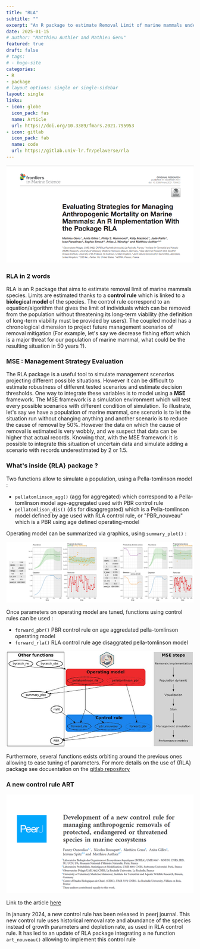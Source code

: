 ```yaml
---
title: "RLA"
subtitle: ""
excerpt: "An R package to estimate Removal Limit of marine mammals under Management Strategy Evaluation"
date: 2025-01-15
# author: "Matthieu Authier and Mathieu Genu"
featured: true
draft: false
# tags:
# - hugo-site
categories:
- R
- package
# layout options: single or single-sidebar
layout: single
links:
- icon: globe
  icon_pack: fas
  name: Article
  url: https://doi.org/10.3389/fmars.2021.795953
- icon: gitlab
  icon_pack: fab
  name: code
  url: https://gitlab.univ-lr.fr/pelaverse/rla
---
```


<script type="text/javascript" src="https://d1bxh8uas1mnw7.cloudfront.net/assets/embed.js"></script>
<div class="altmetric-embed" data-badge-type="default" data-badge-popover='bottom' data-altmetric-id="119721429"></div>

![RLA_head](RLA_head.png)

### RLA in 2 words

RLA is an R package that aims to estimate removal limit of marine mammals species. Limits are estimated thanks to a __control rule__ which is linked to a __biological model__ of the species. The control rule correspond to an equation/algorithm that gives the limit of individuals which can be removed from the population without threatening its long-term viability (the definition of long-term viability must be provided by users). The coupled model has a chronological dimension to project future management scenarios of removal mitigation (For example, let's say we decrease fishing effort which is a major threat for our population of marine mammal, what could be the resulting situation in 50 years ?).


### MSE : Management Strategy Evaluation

The RLA package is a useful tool to simulate management scenarios projecting different possible situations. However it can be difficult to estimate robustness of different tested scenarios and estimate decision thresholds. One way to integrate these variables is to model using a __MSE__ framework. The MSE framework is a simulation environment which will test every possible scenarios with different condition of simulation. To illustrate, let's say we have a population of marine mammal, one scenario is to let the situation run without changing anything and another scenario is to reduce the cause of removal by 50%. However the data on which the cause of removal is estimated is very wobbly, and we suspect that data can be higher that actual records. Knowing that, with the MSE framework it is possible to integrate this situation of uncertain data and simulate adding a scenario with records underestimated by 2 or 1.5.


### What's inside {RLA} package ?

Two functions allow to simulate a population, using a Pella-tomlinson model :
- `pellatomlinson_agg()` (agg for aggregated) which correspond to a Pella-tomlinson model age-aggregated used with PBR control rule
- `pellatomlison_dis()` (dis for disaggregated) which is a Pella-tomlinson model defined by age used with RLA control rule, or "PBR_nouveau" which is a PBR using age defined operating-model
  
Operating model can be summarized via graphics, using `summary_plot()` : 

![summary_plot](summary_plots.png)


Once parameters on operating model are tuned, functions using control rules can be used : 

- `forward_pbr()` PBR control rule on age aggredated pella-tomlinson operating model
- `forward_rla()` RLA control rule age disaggrated pella-tomlinson model


![diagram](diagram_functions.jpg)


Furthermore, several functions exists orbiting around the previous ones allowing to ease tuning of parameters. For more details on the use of {RLA} package see docuentation on the [gitlab repository](https://gitlab.univ-lr.fr/pelaverse/rla)


### A new control rule ART

<span class="__dimensions_badge_embed__" data-doi="10.7717/peerj.16688" data-style="small_rectangle"></span><script async src="https://badge.dimensions.ai/badge.js" charset="utf-8"></script>

![ART_head](ART_head.png)

Link to the article [here](http://peerj.com/articles/16688/)

In january 2024, a new control rule has been released in peerj journal. This new control rule uses historical removal rate and abundance of the species instead of growth parameters and depletion rate, as used in RLA control rule. It has led to an update of RLA package integrating a ne function `art_nouveau()` allowing to implement this control rule